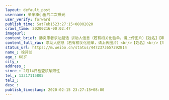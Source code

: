 ```yaml
---
layout: default_post
username: 亲亲棒小鱼的二次曝光
user_verify: forward
publish_time: SatFeb1523:27:15+08002020
crawl_time: 20200216-00:02:47
imageurl: 
content_brief: 肺炎患者求助超话 求助人信息（若有相关化验单，请上传图片）【姓名】【年龄】【姓名】徐诗兰【年龄】68岁【性别】女【所在区域、社区】汉口新华街道，循礼门社区【街道、小区详细地址】江汉区新华社区循礼门解放大道1381号南国中心1期B座1308【患病时间】2月14日检查核酸阳性【联系方式】 ...全文
content_full_raw: 求助人信息（若有相关化验单，请上传图片）<br/>【姓名】<br/>【年龄】【姓名】徐诗兰<br/>【年龄】68岁<br/>【性别】女<br/>【所在区域、社区】汉口新华街道，循礼门社区<br/>【街道、小区详细地址】江汉区新华社区循礼门解放大道1381号南国中心1期B座1308<br/>【患病时间】2月14日检查核酸阳性<br/>【联系方式】13317115805<br/>【病情详细描述】目前病人有5个重症病史：1糖尿病2冠心病3肾衰竭4高血压5安了3个支架（介入术），13号做核酸就有4天没有肾透析，病情危急，目前尿毒素进入心脏已心衰如果得不到有效治疗，就会自杀！<br/>【是否确诊】是<br/>【需要床位量】1<br/>【身份证号码】4201121195201175121<br/>☆目前病人有5个重症病史：1糖尿病2冠心病3肾衰竭4高血压5安了3个支架（介入术），13号做核酸就有4天没有肾透析，病情危急，目前尿毒素进入心脏已心衰如果得不到有效治疗，就会自杀！
status_url: https://m.weibo.cn/status/4472373657292814
name_: 徐诗兰
age_: 68岁
city_: 
address_: 
since_: 2月14日检查核酸阳性
tel_: 13317115805
tel2_: 
desc_: 
publish_timestamp: 2020-02-15 23:27:15+08:00
---
```

